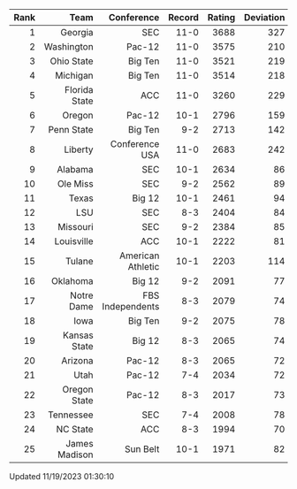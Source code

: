 | Rank  | Team                 | Conference           | Record   | Rating | Deviation |
| ---:  | ---:                 | ---:                 | ---:     | ---:   | ---:      |
| 1     | Georgia              | SEC                  | 11-0     | 3688   | 327       |
| 2     | Washington           | Pac-12               | 11-0     | 3575   | 210       |
| 3     | Ohio State           | Big Ten              | 11-0     | 3521   | 219       |
| 4     | Michigan             | Big Ten              | 11-0     | 3514   | 218       |
| 5     | Florida State        | ACC                  | 11-0     | 3260   | 229       |
| 6     | Oregon               | Pac-12               | 10-1     | 2796   | 159       |
| 7     | Penn State           | Big Ten              | 9-2      | 2713   | 142       |
| 8     | Liberty              | Conference USA       | 11-0     | 2683   | 242       |
| 9     | Alabama              | SEC                  | 10-1     | 2634   | 86        |
| 10    | Ole Miss             | SEC                  | 9-2      | 2562   | 89        |
| 11    | Texas                | Big 12               | 10-1     | 2461   | 94        |
| 12    | LSU                  | SEC                  | 8-3      | 2404   | 84        |
| 13    | Missouri             | SEC                  | 9-2      | 2384   | 85        |
| 14    | Louisville           | ACC                  | 10-1     | 2222   | 81        |
| 15    | Tulane               | American Athletic    | 10-1     | 2203   | 114       |
| 16    | Oklahoma             | Big 12               | 9-2      | 2091   | 77        |
| 17    | Notre Dame           | FBS Independents     | 8-3      | 2079   | 74        |
| 18    | Iowa                 | Big Ten              | 9-2      | 2075   | 78        |
| 19    | Kansas State         | Big 12               | 8-3      | 2065   | 74        |
| 20    | Arizona              | Pac-12               | 8-3      | 2065   | 72        |
| 21    | Utah                 | Pac-12               | 7-4      | 2034   | 72        |
| 22    | Oregon State         | Pac-12               | 8-3      | 2017   | 73        |
| 23    | Tennessee            | SEC                  | 7-4      | 2008   | 78        |
| 24    | NC State             | ACC                  | 8-3      | 1994   | 70        |
| 25    | James Madison        | Sun Belt             | 10-1     | 1971   | 82        |

Updated 11/19/2023 01:30:10
